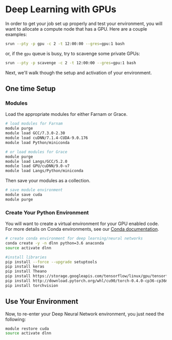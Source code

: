 # Deep Learning with GPUs

In order to get your job set up properly and test your environment, you will want to allocate a compute node that has a GPU. Here are a couple examples:

``` bash
srun --pty -p gpu -c 2 -t 12:00:00 --gres=gpu:1 bash
```

or, if the `gpu` queue is busy, try to scavenge some private GPUs:

``` bash
srun --pty -p scavenge -c 2 -t 12:00:00 --gres=gpu:1 bash
```

Next, we'll walk though the setup and activation of your environment.

## One time Setup

### Modules

Load the appropriate modules for either Farnam or Grace.

``` bash
# load modules for Farnam
module purge
module load GCC/7.3.0-2.30
module load cuDNN/7.1.4-CUDA-9.0.176
module load Python/miniconda

# or load modules for Grace
module purge
module load Langs/GCC/5.2.0
module load GPU/cuDNN/9.0-v7
module load Langs/Python/miniconda
```

Then save your modules as a collection.

``` bash
# save module environment
module save cuda
module purge
```

### Create Your Python Environment

You will want to create a virtual environment for your GPU enabled code. For more details on Conda environments, see our [Conda documentation](/clusters-at-yale/applications/guides/conda).

``` bash
# create conda environment for deep learning/neural networks
conda create -y -n dlnn python=3.6 anaconda
source activate dlnn

#install libraries
pip install --force --upgrade setuptools
pip install keras
pip install Theano
pip install https://storage.googleapis.com/tensorflow/linux/gpu/tensorflow_gpu-1.8.0-cp36-cp36m-linux_x86_64.whl
pip install http://download.pytorch.org/whl/cu90/torch-0.4.0-cp36-cp36m-linux_x86_64.whl
pip install torchvision
```

## Use Your Environment

Now, to re-enter your Deep Neural Network environment, you just need the following:

``` bash
module restore cuda
source activate dlnn
```